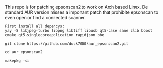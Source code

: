
This repo is for patching epsonscan2 to work on Arch based Linux. De standard AUR version misses a important patch that prohibite epsonscan to even open or find a connected scanner.

    First install all depencys:
    yay -S libjpeg-turbo libpng libtiff libusb qt5-base sane zlib boost cmake qt5-singlecoreapplication rapidjson bbe
    
    git clone https://github.com/duck7000/aur_epsonscan2.git

    cd aur_epsonscan2

    makepkg -si
